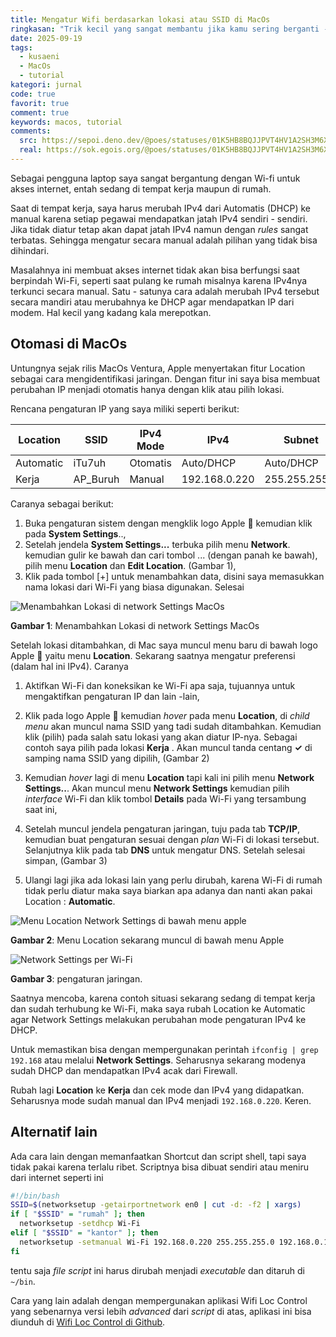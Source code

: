 ```yaml
---
title: Mengatur Wifi berdasarkan lokasi atau SSID di MacOs
ringkasan: "Trik kecil yang sangat membantu jika kamu sering berganti - ganti Wi-Fi"
date: 2025-09-19
tags:
  - kusaeni
  - MacOs
  - tutorial
kategori: jurnal
code: true
favorit: true
comment: true
keywords: macos, tutorial
comments:
  src: https://sepoi.deno.dev/@poes/statuses/01K5HB8BQJJPVT4HV1A2SH3M6X
  real: https://sok.egois.org/@poes/statuses/01K5HB8BQJJPVT4HV1A2SH3M6X
---
```


Sebagai pengguna laptop saya sangat bergantung dengan Wi-fi untuk akses internet, entah sedang di tempat kerja maupun di rumah.

Saat di tempat kerja, saya harus merubah IPv4 dari Automatis (DHCP) ke manual karena setiap pegawai mendapatkan jatah IPv4 sendiri - sendiri. Jika tidak diatur tetap akan dapat jatah IPv4 namun dengan _rules_ sangat terbatas. Sehingga mengatur secara manual adalah pilihan yang tidak bisa dihindari.

Masalahnya ini membuat akses internet tidak akan bisa berfungsi saat berpindah Wi-Fi, seperti saat pulang ke rumah misalnya karena IPv4nya terkunci secara manual. Satu - satunya cara adalah merubah IPv4 tersebut secara mandiri atau merubahnya ke DHCP agar mendapatkan IP dari modem. Hal kecil yang kadang kala merepotkan.

## Otomasi di MacOs

Untungnya sejak rilis MacOs Ventura, Apple menyertakan fitur Location sebagai cara mengidentifikasi jaringan. Dengan fitur ini saya bisa membuat perubahan IP menjadi otomatis hanya dengan klik atau pilih lokasi.

Rencana pengaturan IP yang saya miliki seperti berikut:

| Location  | SSID     | IPv4 Mode | IPv4          | Subnet        | Gateway     | DNS       |
| --------- | -------- | --------- | ------------- | ------------- | ----------- | --------- |
| Automatic | iTu7uh   | Otomatis  | Auto/DHCP     | Auto/DHCP     | Auto/DHCP   | Auto/DHCP |
| Kerja     | AP_Buruh | Manual    | 192.168.0.220 | 255.255.255.0 | 192.168.0.1 | 10.1.2.3  |


Caranya sebagai berikut:
1. Buka pengaturan sistem dengan mengklik logo Apple  kemudian klik pada **System Settings**..,
2. Setelah jendela **System Settings...** terbuka pilih menu **Network**. kemudian gulir ke bawah dan cari tombol ... (dengan panah ke bawah), pilih menu **Location** dan **Edit Location**. (Gambar 1),
3. Klik pada tombol [+] untuk menambahkan data, disini saya memasukkan nama lokasi dari Wi-Fi yang biasa digunakan. Selesai

![Menambahkan Lokasi di network Settings MacOs](https://ik.imagekit.io/hjse9uhdjqd/jurnal/Wifi/Create_Location_5Tg4qPtAr.png?updatedAt=1758296766381)
<p class="ncaption"><b>Gambar 1</b>: Menambahkan Lokasi di network Settings MacOs</p

Setelah lokasi ditambahkan, di Mac saya muncul menu baru di bawah logo Apple  yaitu menu **Location**. Sekarang saatnya mengatur preferensi (dalam hal ini IPv4). Caranya
1. Aktifkan Wi-Fi dan koneksikan ke Wi-Fi apa saja, tujuannya untuk mengaktifkan pengaturan IP dan lain -lain,
2. Klik pada logo Apple  kemudian *hover* pada menu **Location**, di *child menu* akan muncul nama SSID yang tadi sudah ditambahkan. Kemudian klik (pilih) pada salah satu lokasi yang akan diatur IP-nya. Sebagai contoh saya pilih pada lokasi **Kerja** . Akan muncul tanda centang **✓** di samping nama SSID yang dipilih, (Gambar 2)

3. Kemudian *hover* lagi di menu **Location** tapi kali ini pilih menu **Network Settings..**. Akan muncul menu **Network Settings** kemudian pilih *interface* Wi-Fi dan klik tombol **Details** pada Wi-Fi yang tersambung saat ini,
4. Setelah muncul jendela pengaturan jaringan, tuju pada tab **TCP/IP**, kemudian buat pengaturan sesuai dengan *plan* Wi-Fi di lokasi tersebut. Selanjutnya klik pada tab **DNS** untuk mengatur DNS. Setelah selesai simpan, (Gambar 3)
5. Ulangi lagi jika ada lokasi lain yang perlu dirubah, karena Wi-Fi di rumah tidak perlu diatur maka saya biarkan apa adanya dan nanti akan pakai Location : **Automatic**.

![Menu Location Network Settings di bawah menu apple](https://ik.imagekit.io/hjse9uhdjqd/jurnal/Wifi/Location_menu_0U-5ZagL_.png?updatedAt=1758296746434)
<p class="ncaption"><b>Gambar 2</b>: Menu Location sekarang muncul di bawah menu Apple</p>

![Network Settings per Wi-Fi](https://ik.imagekit.io/hjse9uhdjqd/jurnal/Wifi/Network_Settings_Wifi_J7K2hK6VS.png?updatedAt=1758296737012)
<p class="ncaption"><b>Gambar 3</b>: pengaturan jaringan.</p>

Saatnya mencoba, karena contoh situasi sekarang sedang di tempat kerja dan sudah terhubung ke Wi-Fi, maka saya rubah Location ke Automatic agar Network Settings melakukan perubahan mode pengaturan IPv4 ke DHCP.

Untuk memastikan bisa dengan mempergunakan perintah `ifconfig | grep 192.168` atau melalui **Network Settings**. Seharusnya sekarang modenya sudah DHCP dan mendapatkan IPv4 acak dari Firewall.

Rubah lagi **Location** ke **Kerja** dan cek mode dan IPv4 yang didapatkan. Seharusnya mode sudah manual dan IPv4 menjadi `192.168.0.220`. Keren.

## Alternatif lain

Ada cara lain dengan memanfaatkan Shortcut dan script shell, tapi saya tidak pakai karena terlalu ribet. Scriptnya bisa dibuat sendiri atau meniru dari internet seperti ini

```sh
#!/bin/bash
SSID=$(networksetup -getairportnetwork en0 | cut -d: -f2 | xargs)
if [ "$SSID" = "rumah" ]; then
  networksetup -setdhcp Wi-Fi
elif [ "$SSID" = "kantor" ]; then
  networksetup -setmanual Wi-Fi 192.168.0.220 255.255.255.0 192.168.0.1
fi
```

tentu saja *file script* ini harus dirubah menjadi *executable* dan ditaruh di `~/bin`.

Cara yang lain adalah dengan mempergunakan aplikasi Wifi Loc Control yang sebenarnya versi lebih _advanced_ dari _script_ di atas, aplikasi ini bisa diunduh di [Wifi Loc Control di Github](https://github.com/vborodulin/wifi-loc-control).

